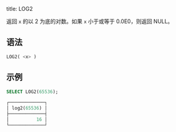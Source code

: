 title: LOG2

返回 `x` 的以 2 为底的对数。如果 `x` 小于或等于 0.0E0，则返回 NULL。

## 语法

```sql
LOG2( <x> )
```

## 示例

```sql
SELECT LOG2(65536);

┌─────────────┐
│ log2(65536) │
├─────────────┤
│          16 │
└─────────────┘
```